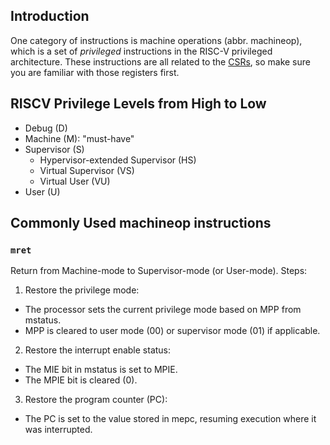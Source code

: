 ## Introduction

One category of instructions is machine operations (abbr. machineop), which is a set of *privileged* instructions in the RISC-V privileged architecture. These instructions are all related to the [CSRs](csr.md), so make sure you are familiar with those registers first.

## RISCV Privilege Levels from High to Low

* Debug (D)
* Machine (M): "must-have"
* Supervisor (S)
    - Hypervisor-extended Supervisor (HS)
    - Virtual Supervisor (VS)
    - Virtual User (VU)
* User (U)

## Commonly Used machineop instructions

### `mret`

Return from Machine-mode to Supervisor-mode (or User-mode). Steps:

1.	Restore the privilege mode:
*	The processor sets the current privilege mode based on MPP from mstatus.
*	MPP is cleared to user mode (00) or supervisor mode (01) if applicable.
2.	Restore the interrupt enable status:
*	The MIE bit in mstatus is set to MPIE.
*	The MPIE bit is cleared (0).
3.	Restore the program counter (PC):
*	The PC is set to the value stored in mepc, resuming execution where it was interrupted.
